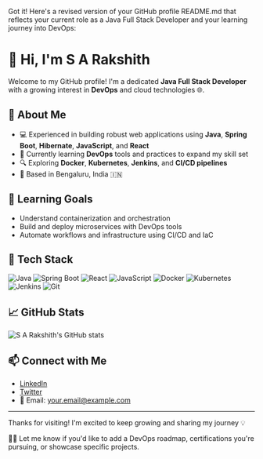 Got it! Here's a revised version of your GitHub profile README.md that reflects your current role as a Java Full Stack Developer and your learning journey into DevOps:
# 👋 Hi, I'm S A Rakshith

Welcome to my GitHub profile! I'm a dedicated **Java Full Stack Developer** with a growing interest in **DevOps** and cloud technologies 🌐.

## 💼 About Me
- 💻 Experienced in building robust web applications using **Java**, **Spring Boot**, **Hibernate**, **JavaScript**, and **React**
- 🧠 Currently learning **DevOps** tools and practices to expand my skill set
- 🔍 Exploring **Docker**, **Kubernetes**, **Jenkins**, and **CI/CD pipelines**
- 📍 Based in Bengaluru, India 🇮🇳

## 🚀 Learning Goals
- Understand containerization and orchestration
- Build and deploy microservices with DevOps tools
- Automate workflows and infrastructure using CI/CD and IaC

## 🧰 Tech Stack
![Java](https://img.shields.io/badge/-Java-black?style=flat-square&logo=java)
![Spring Boot](https://img.shields.io/badge/-Spring%20Boot-black?style=flat-square&logo=spring)
![React](https://img.shields.io/badge/-React-black?style=flat-square&logo=react)
![JavaScript](https://img.shields.io/badge/-JavaScript-black?style=flat-square&logo=javascript)
![Docker](https://img.shields.io/badge/-Docker-black?style=flat-square&logo=docker)
![Kubernetes](https://img.shields.io/badge/-Kubernetes-black?style=flat-square&logo=kubernetes)
![Jenkins](https://img.shields.io/badge/-Jenkins-black?style=flat-square&logo=jenkins)
![Git](https://img.shields.io/badge/-Git-black?style=flat-square&logo=git)

## 📈 GitHub Stats
![S A Rakshith's GitHub stats](https://github-readme-stats.vercel.app/api?username=sarakshith&show_icons=true&theme=tokyonight)

## 📫 Connect with Me
- [LinkedIn](https://www.linkedin.com/in/your-profile)
- [Twitter](https://twitter.com/your-handle)
- 📧 Email: your.email@example.com

---

Thanks for visiting! I'm excited to keep growing and sharing my journey 💡


Let me know if you'd like to add a DevOps roadmap, certifications you're pursuing, or showcase specific projects.
